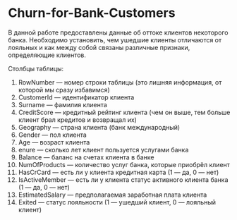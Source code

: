 # Churn-for-Bank-Customers
В данной работе предоставлены данные об оттоке клиентов некоторого банка.
Необходимо установить, чем ушедшие клиенты отличаются от лояльных и как между собой связаны различные признаки, определяющие клиентов.

Столбцы таблицы:
1. RowNumber — номер строки таблицы (это лишняя информация, от которой мы сразу избавимся)
2. CustomerId — идентификатор клиента
3. Surname — фамилия клиента
4. CreditScore — кредитный рейтинг клиента (чем он выше, тем больше клиент брал кредитов и возвращал их)
5. Geography — страна клиента (банк международный)
6. Gender — пол клиента
7. Age — возраст клиента
8. enure — сколько лет клиент пользуется услугами банка
9. Balance — баланс на счетах клиента в банке
10. NumOfProducts — количество услуг банка, которые приобрёл клиент
11. HasCrCard — есть ли у клиента кредитная карта (1 — да, 0 — нет)
12. IsActiveMember — есть ли у клиента статус активного клиента банка (1 — да, 0 — нет)
13. EstimatedSalary — предполагаемая заработная плата клиента
14. Exited — статус лояльности (1 — ушедший клиент, 0 — лояльный клиент)
